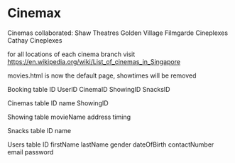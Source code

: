 # Cinemax

Cinemas collaborated:
Shaw Theatres
Golden Village
Filmgarde Cineplexes
Cathay Cineplexes

for all locations of each cinema branch visit https://en.wikipedia.org/wiki/List_of_cinemas_in_Singapore

movies.html is now the default page, showtimes will be removed

Booking table
ID
UserID
CinemaID
ShowingID
SnacksID

Cinemas table
ID
name
ShowingID

Showing table
movieName
address
timing

Snacks table
ID
name

Users table
ID
firstName
lastName
gender
dateOfBirth
contactNumber
email
password